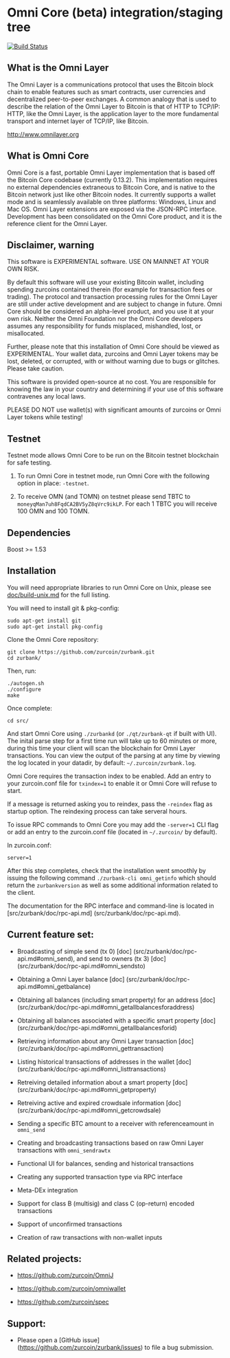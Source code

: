 Omni Core (beta) integration/staging tree
=========================================

[![Build Status](https://travis-ci.org/zurcoin/zurbank.svg?branch=zurbank-0.0.10)](https://travis-ci.org/zurcoin/zurbank)

What is the Omni Layer
----------------------
The Omni Layer is a communications protocol that uses the Bitcoin block chain to enable features such as smart contracts, user currencies and decentralized peer-to-peer exchanges. A common analogy that is used to describe the relation of the Omni Layer to Bitcoin is that of HTTP to TCP/IP: HTTP, like the Omni Layer, is the application layer to the more fundamental transport and internet layer of TCP/IP, like Bitcoin.

http://www.omnilayer.org

What is Omni Core
-----------------

Omni Core is a fast, portable Omni Layer implementation that is based off the Bitcoin Core codebase (currently 0.13.2). This implementation requires no external dependencies extraneous to Bitcoin Core, and is native to the Bitcoin network just like other Bitcoin nodes. It currently supports a wallet mode and is seamlessly available on three platforms: Windows, Linux and Mac OS. Omni Layer extensions are exposed via the JSON-RPC interface. Development has been consolidated on the Omni Core product, and it is the reference client for the Omni Layer.

Disclaimer, warning
-------------------
This software is EXPERIMENTAL software. USE ON MAINNET AT YOUR OWN RISK.

By default this software will use your existing Bitcoin wallet, including spending zurcoins contained therein (for example for transaction fees or trading).
The protocol and transaction processing rules for the Omni Layer are still under active development and are subject to change in future.
Omni Core should be considered an alpha-level product, and you use it at your own risk. Neither the Omni Foundation nor the Omni Core developers assumes any responsibility for funds misplaced, mishandled, lost, or misallocated.

Further, please note that this installation of Omni Core should be viewed as EXPERIMENTAL. Your wallet data, zurcoins and Omni Layer tokens may be lost, deleted, or corrupted, with or without warning due to bugs or glitches. Please take caution.

This software is provided open-source at no cost. You are responsible for knowing the law in your country and determining if your use of this software contravenes any local laws.

PLEASE DO NOT use wallet(s) with significant amounts of zurcoins or Omni Layer tokens while testing!

Testnet
-------

Testnet mode allows Omni Core to be run on the Bitcoin testnet blockchain for safe testing.

1. To run Omni Core in testnet mode, run Omni Core with the following option in place: `-testnet`.

2. To receive OMN (and TOMN) on testnet please send TBTC to `moneyqMan7uh8FqdCA2BV5yZ8qVrc9ikLP`. For each 1 TBTC you will receive 100 OMN and 100 TOMN.

Dependencies
------------
Boost >= 1.53

Installation
------------

You will need appropriate libraries to run Omni Core on Unix,
please see [doc/build-unix.md](doc/build-unix.md) for the full listing.

You will need to install git & pkg-config:

```
sudo apt-get install git
sudo apt-get install pkg-config
```

Clone the Omni Core repository:

```
git clone https://github.com/zurcoin/zurbank.git
cd zurbank/
```

Then, run:

```
./autogen.sh
./configure
make
```
Once complete:

```
cd src/
```
And start Omni Core using `./zurbankd` (or `./qt/zurbank-qt` if built with UI). The inital parse step for a first time run
will take up to 60 minutes or more, during this time your client will scan the blockchain for Omni Layer transactions. You can view the
output of the parsing at any time by viewing the log located in your datadir, by default: `~/.zurcoin/zurbank.log`.

Omni Core requires the transaction index to be enabled. Add an entry to your zurcoin.conf file for `txindex=1` to enable it or Omni Core will refuse to start.

If a message is returned asking you to reindex, pass the `-reindex` flag as startup option. The reindexing process can take serveral hours.

To issue RPC commands to Omni Core you may add the `-server=1` CLI flag or add an entry to the zurcoin.conf file (located in `~/.zurcoin/` by default).

In zurcoin.conf:
```
server=1
```

After this step completes, check that the installation went smoothly by issuing the following command `./zurbank-cli omni_getinfo` which should return the `zurbankversion` as well as some
additional information related to the client.

The documentation for the RPC interface and command-line is located in [src/zurbank/doc/rpc-api.md] (src/zurbank/doc/rpc-api.md).

Current feature set:
--------------------

* Broadcasting of simple send (tx 0) [doc] (src/zurbank/doc/rpc-api.md#omni_send), and send to owners (tx 3) [doc] (src/zurbank/doc/rpc-api.md#omni_sendsto)

* Obtaining a Omni Layer balance [doc] (src/zurbank/doc/rpc-api.md#omni_getbalance)

* Obtaining all balances (including smart property) for an address [doc] (src/zurbank/doc/rpc-api.md#omni_getallbalancesforaddress)

* Obtaining all balances associated with a specific smart property [doc] (src/zurbank/doc/rpc-api.md#omni_getallbalancesforid)

* Retrieving information about any Omni Layer transaction [doc] (src/zurbank/doc/rpc-api.md#omni_gettransaction)

* Listing historical transactions of addresses in the wallet [doc] (src/zurbank/doc/rpc-api.md#omni_listtransactions)

* Retreiving detailed information about a smart property [doc] (src/zurbank/doc/rpc-api.md#omni_getproperty)

* Retreiving active and expired crowdsale information [doc] (src/zurbank/doc/rpc-api.md#omni_getcrowdsale)

* Sending a specific BTC amount to a receiver with referenceamount in `omni_send`

* Creating and broadcasting transactions based on raw Omni Layer transactions with `omni_sendrawtx`

* Functional UI for balances, sending and historical transactions

* Creating any supported transaction type via RPC interface

* Meta-DEx integration

* Support for class B (multisig) and class C (op-return) encoded transactions

* Support of unconfirmed transactions

* Creation of raw transactions with non-wallet inputs

Related projects:
-----------------

* https://github.com/zurcoin/OmniJ

* https://github.com/zurcoin/omniwallet

* https://github.com/zurcoin/spec

Support:
--------

* Please open a [GitHub issue] (https://github.com/zurcoin/zurbank/issues) to file a bug submission.
